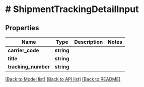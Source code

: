 # # ShipmentTrackingDetailInput

## Properties

Name | Type | Description | Notes
------------ | ------------- | ------------- | -------------
**carrier_code** | **string** |  |
**title** | **string** |  |
**tracking_number** | **string** |  |

[[Back to Model list]](../../README.md#models) [[Back to API list]](../../README.md#endpoints) [[Back to README]](../../README.md)
